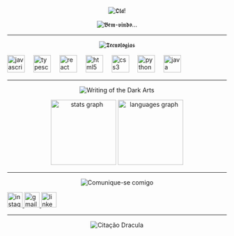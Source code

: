 <p align="center">
  <img src="https://readme-typing-svg.demolab.com?font=Black+Ops+One&size=50&duration=3000&pause=500&color=8B0000&center=true&vCenter=true&width=700&lines=𝕺𝖑𝖆́!" alt="𝕺𝖑𝖆́!" />
</p>

<p align="center">
  <img src="https://readme-typing-svg.demolab.com?font=Black+Ops+One&size=35&duration=3000&pause=500&color=8B0000&center=true&vCenter=true&width=700&lines=𝕭𝖊𝖒-𝖛𝖎𝖓𝖉𝖔+𝖆𝖔+𝖒𝖊𝖚+𝖆𝖇𝖎𝖘𝖒𝖔+𝖉𝖊+𝖈𝖔́𝖉𝖎𝖌𝖔!" alt="𝕭𝖊𝖒-𝖛𝖎𝖓𝖉𝖔..." />
</p>

---

<p align="center">
  <img src="https://readme-typing-svg.demolab.com?font=Black+Ops+One&size=40&duration=3000&pause=500&color=8B0000&center=true&vCenter=true&width=700&lines=𝕿𝖊𝖈𝖓𝖔𝖑𝖔𝖌𝖎𝖆𝖘" alt="𝕿𝖊𝖈𝖓𝖔𝖑𝖔𝖌𝖎𝖆𝖘" />
</p>

<div align="left">
  <img src="https://cdn.jsdelivr.net/gh/devicons/devicon/icons/javascript/javascript-original.svg" height="40" alt="javascript logo" />
  <img width="12" />
  <img src="https://cdn.jsdelivr.net/gh/devicons/devicon/icons/typescript/typescript-original.svg" height="40" alt="typescript logo" />
  <img width="12" />
  <img src="https://cdn.jsdelivr.net/gh/devicons/devicon/icons/react/react-original.svg" height="40" alt="react logo" />
  <img width="12" />
  <img src="https://cdn.jsdelivr.net/gh/devicons/devicon/icons/html5/html5-original.svg" height="40" alt="html5 logo" />
  <img width="12" />
  <img src="https://cdn.jsdelivr.net/gh/devicons/devicon/icons/css3/css3-original.svg" height="40" alt="css3 logo" />
  <img width="12" />
  <img src="https://cdn.jsdelivr.net/gh/devicons/devicon/icons/python/python-original.svg" height="40" alt="python logo" />
  <img width="12" />
  <img src="https://cdn.jsdelivr.net/gh/devicons/devicon/icons/java/java-original.svg" height="40" alt="java logo" />
</div>

---

<p align="center">
  <img src="https://readme-typing-svg.demolab.com?font=Black+Ops+One&size=35&duration=3000&pause=500&color=8B0000&center=true&vCenter=true&width=700&lines=📜+𝖂𝖗𝖎𝖙𝖎𝖓𝖌𝖘+𝖔𝖋+𝖙𝖍𝖊+𝕯𝖆𝖗𝖐+𝕬𝖗𝖙𝖘" alt="Writing of the Dark Arts" />
</p>

<div align="center">
  <img src="https://github-readme-stats.vercel.app/api?username=StephanieCaroll&show_icons=true&include_all_commits=true&count_private=true&theme=dark&hide_border=true&bg_color=000000&title_color=8B0000&text_color=FFFFFF&icon_color=8B0000" height="150" alt="stats graph" />
  <img src="https://github-readme-stats.vercel.app/api/top-langs?username=StephanieCaroll&layout=compact&langs_count=5&theme=dark&hide_border=true&bg_color=000000&title_color=8B0000&text_color=FFFFFF&icon_color=8B0000" height="150" alt="languages graph" />
</div>

---

<p align="center">
  <img src="https://readme-typing-svg.demolab.com?font=Black+Ops+One&size=35&duration=3000&pause=500&color=8B0000&center=true&vCenter=true&width=700&lines=🦇+𝕮𝖔𝖒𝖚𝖓𝖎𝖖𝖚𝖊-𝖘𝖊+𝖈𝖔𝖒𝖎𝖌𝖔" alt="Comunique-se comigo" />
</p>

<div align="left">
  <a href="https://www.instagram.com/stephaniecaroldev/">
    <img src="https://img.shields.io/static/v1?message=Instagram&logo=instagram&label=&color=000000&logoColor=white&labelColor=&style=for-the-badge" height="35" alt="instagram logo" />
  </a>
  <a href="mailto:stephaniecarolinedev@gmail.com">
    <img src="https://img.shields.io/static/v1?message=Gmail&logo=gmail&label=&color=000000&logoColor=white&labelColor=&style=for-the-badge" height="35" alt="gmail logo" />
  </a>
  <a href="https://www.linkedin.com/in/stephanie-caroline-97973430b">
    <img src="https://img.shields.io/static/v1?message=LinkedIn&logo=linkedin&label=&color=000000&logoColor=white&labelColor=&style=for-the-badge" height="35" alt="linkedin logo" />
  </a>
</div>

---

<p align="center">
  <img src="https://readme-typing-svg.demolab.com?font=UnifrakturMaguntia&size=28&duration=4000&pause=500&color=8B0000&center=true&vCenter=true&width=700&lines=✨+“𝕺𝖚𝖈𝖆𝖒-𝖓𝖔𝖘+—+𝖔𝖘+𝖋𝖎𝖑𝖍𝖔𝖘+𝖉𝖆+𝖓𝖔𝖎𝖙𝖊.+𝕼𝖚𝖊+𝖒𝖚́𝖘𝖎𝖈𝖆+𝖊𝖑𝖊𝖘+𝖋𝖆𝖟𝖊𝖒!”+—+𝕭𝖗𝖆𝖒+𝕾𝖙𝖔𝖐𝖊𝖗,+𝕯𝖗á𝖈𝖚𝖑𝖆" alt="Citação Dracula" />
</p>

